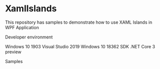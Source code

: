 # XamlIslands
This repository has samples to demonstrate how to use XAML Islands in WPF Application

Developer environment

Windows 10 1903
Visual Studio 2019
Windows 10 18362 SDK
.NET Core 3 preview 

Samples
